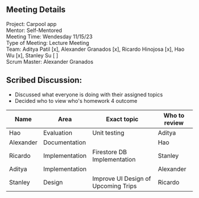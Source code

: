 ## Meeting Details  

Project: Carpool app  
Mentor: Self-Mentored  
Meeting Time: Wendesday 11/15/23  
Type of Meeting: Lecture Meeting  
Team: Aditya Patil [x], Alexander Granados [x], Ricardo Hinojosa [x], Hao Wu [x], Stanley Su [ ]  
Scrum Master: Alexander Granados

## Scribed Discussion:

- Discussed what everyone is doing with their assigned topics
- Decided who to view who's homework 4 outcome

| Name      | Area | Exact topic | Who to review |
| -------   | ---------- | ----- | ----- |
| Hao       | Evaluation | Unit testing | Aditya |
| Alexander | Documentation |  | Hao |
| Ricardo   | Implementation | Firestore DB Implementation | Stanley |
| Aditya    | Implementation |  | Alexander |
| Stanley   | Design | Improve UI Design of Upcoming Trips | Ricardo |
